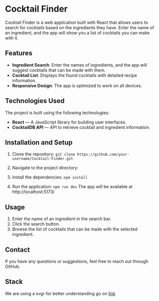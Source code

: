# Cocktail Finder

Cocktail Finder is a web application built with React that allows users to search for cocktails based on the ingredients they have. Enter the name of an ingredient, and the app will show you a list of cocktails you can make with it.

## Features

- **Ingredient Search**: Enter the names of ingredients, and the app will suggest cocktails that can be made with them.
- **Cocktail List**: Displays the found cocktails with detailed recipe information.
- **Responsive Design**: The app is optimized to work on all devices.

## Technologies Used

The project is built using the following technologies:

- **React** — A JavaScript library for building user interfaces.
- **CocktailDB API** — API to retrieve cocktail and ingredient information.

## Installation and Setup

1. Clone the repository:
   `git clone https://github.com/your-username/Cocktail-Finder.git`

2. Navigate to the project directory:

3. Install the dependencies:
   `npm install`

4. Run the application:
   `npm run dev`
   The app will be available at http://localhost:5173/

## Usage

1. Enter the name of an ingredient in the search bar.
2. Click the search button.
3. Browse the list of cocktails that can be made with the selected ingredient.

## Contact

If you have any questions or suggestions, feel free to reach out through GitHub.

## Stack
We are using a svgr for better understanding go on [link](https://www.npmjs.com/package/vite-plugin-svgr)